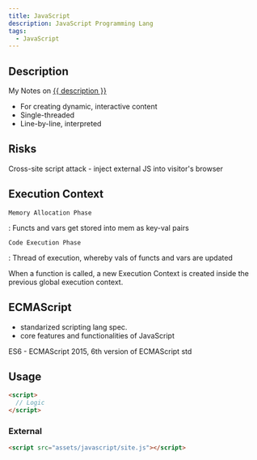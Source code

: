 ```yaml
---
title: JavaScript
description: JavaScript Programming Lang
tags:
  - JavaScript
---
```


## Description

My Notes on [{{ description }}](https://en.wikipedia.org/wiki/JavaScript)

- For creating dynamic, interactive content
- Single-threaded
- Line-by-line, interpreted

## Risks

Cross-site script attack - inject external JS into visitor's browser


## Execution Context

`Memory Allocation Phase`

:    Functs and vars get stored into mem as key-val pairs

`Code Execution Phase`

:    Thread of execution, whereby vals of functs and vars are updated

When a function is called, a new Execution Context is created inside the previous global execution context.

## ECMAScript

- standarized scripting lang spec.
- core features and functionalities of JavaScript

ES6 - ECMAScript 2015, 6th version of ECMAScript std

## Usage

```html title="Embedded in head or body elememt"
<script>
  // Logic
</script>
```

### External

```html title="Link to External File in head element"
<script src="assets/javascript/site.js"></script>
```
